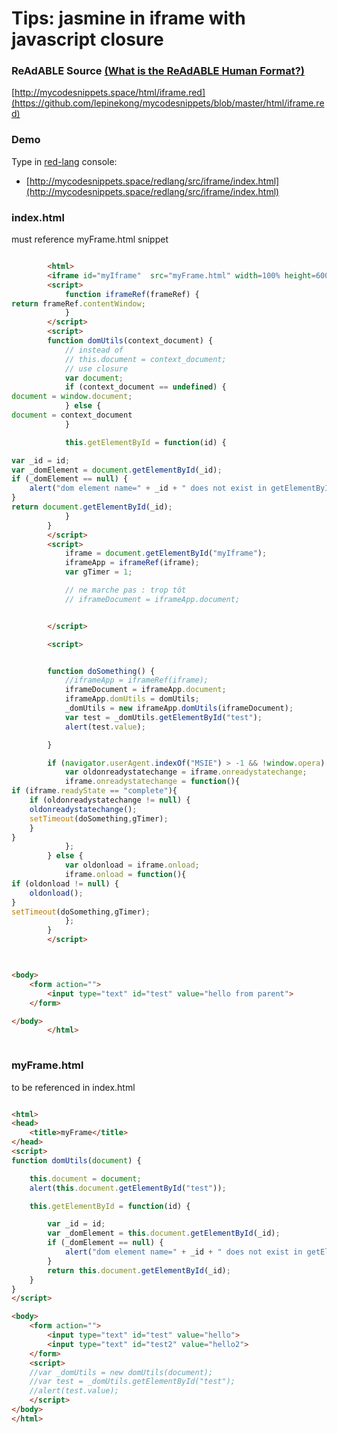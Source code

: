 
# Tips: jasmine in iframe with javascript closure


### ReAdABLE Source [(What is the ReAdABLE Human Format?)](http://readablehumanformat.com)

[http://mycodesnippets.space/html/iframe.red](https://github.com/lepinekong/mycodesnippets/blob/master/html/iframe.red)


### Demo

Type in [red-lang](https://www.red-lang.org/p/download.html) console: 
- [http://mycodesnippets.space/redlang/src/iframe/index.html](http://mycodesnippets.space/redlang/src/iframe/index.html)
                        

### index.html

must reference myFrame.html snippet


```html

        <html>
        <iframe id="myIframe"  src="myFrame.html" width=100% height=600></iframe>
        <script>
            function iframeRef(frameRef) {
return frameRef.contentWindow;
            }
        </script>
        <script>
        function domUtils(context_document) {
            // instead of
            // this.document = context_document;
            // use closure
            var document;
            if (context_document == undefined) {
document = window.document;
            } else {
document = context_document
            }

            this.getElementById = function(id) {

var _id = id;
var _domElement = document.getElementById(_id);
if (_domElement == null) {
    alert("dom element name=" + _id + " does not exist in getElementById");
}
return document.getElementById(_id);
            }
        }
        </script>
        <script>
            iframe = document.getElementById("myIframe");
            iframeApp = iframeRef(iframe);
            var gTimer = 1;

            // ne marche pas : trop tôt
            // iframeDocument = iframeApp.document;


        </script>

        <script>


        function doSomething() {
            //iframeApp = iframeRef(iframe);
            iframeDocument = iframeApp.document;
            iframeApp.domUtils = domUtils;
            _domUtils = new iframeApp.domUtils(iframeDocument);
            var test = _domUtils.getElementById("test");
            alert(test.value);

        }

        if (navigator.userAgent.indexOf("MSIE") > -1 && !window.opera) {
            var oldonreadystatechange = iframe.onreadystatechange;
            iframe.onreadystatechange = function(){
if (iframe.readyState == "complete"){
    if (oldonreadystatechange != null) {
    oldonreadystatechange();
    setTimeout(doSomething,gTimer);
    }
}
            };
        } else {
            var oldonload = iframe.onload;
            iframe.onload = function(){
if (oldonload != null) {
    oldonload();
}
setTimeout(doSomething,gTimer);
            };
        }
        </script>



<body>
    <form action="">
        <input type="text" id="test" value="hello from parent">
    </form>

</body>
        </html>            
        
```



### myFrame.html

to be referenced in index.html


```html

<html>
<head>
    <title>myFrame</title>
</head>
<script>
function domUtils(document) {

    this.document = document;
    alert(this.document.getElementById("test"));

    this.getElementById = function(id) {

        var _id = id;
        var _domElement = this.document.getElementById(_id);
        if (_domElement == null) {
            alert("dom element name=" + _id + " does not exist in getElementById");
        }
        return this.document.getElementById(_id);
    }
}
</script>

<body>
    <form action="">
        <input type="text" id="test" value="hello">
        <input type="text" id="test2" value="hello2">        
    </form>
    <script>
    //var _domUtils = new domUtils(document);
    //var test = _domUtils.getElementById("test");
    //alert(test.value);
    </script>
</body>
</html>
        
```


